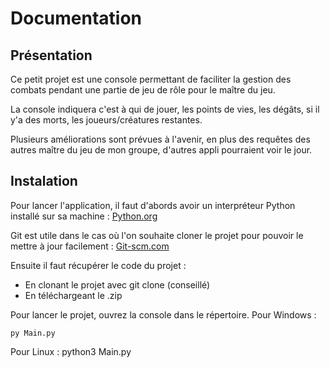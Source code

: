 # Documentation

## Présentation

Ce petit projet est une console permettant de faciliter la gestion des combats pendant une partie de jeu de rôle pour le maître du jeu. 

La console indiquera c'est à qui de jouer, les points de vies, les dégâts, si il y'a des morts, les joueurs/créatures restantes.

Plusieurs améliorations sont prévues à l'avenir, en plus des requêtes des autres maître du jeu de mon groupe, d'autres appli pourraient voir le jour.


## Instalation

Pour lancer l'application, il faut d'abords avoir un interpréteur Python installé sur sa machine : [Python.org](https://www.python.org/downloads/)

Git est utile dans le cas où l'on souhaite cloner le projet pour pouvoir le mettre à jour facilement : [Git-scm.com](https://git-scm.com/downloads)


Ensuite il faut récupérer le code du projet : 
- En clonant le projet avec git clone (conseillé)
- En téléchargeant le .zip

Pour lancer le projet, ouvrez la console dans le répertoire.
Pour Windows : 
```
py Main.py
```
Pour Linux : 
python3 Main.py